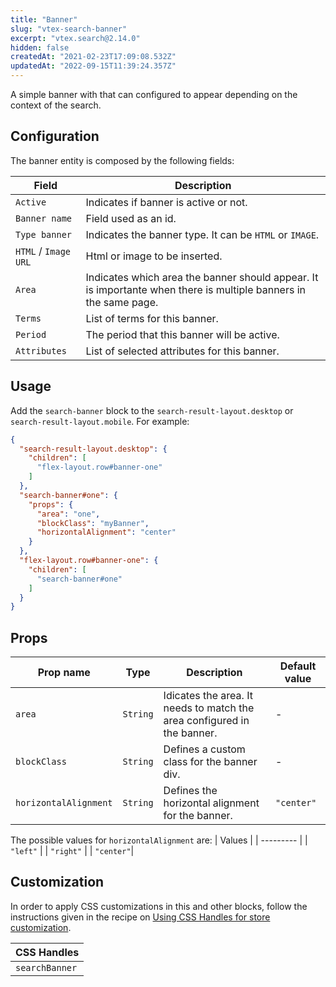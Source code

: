 ```yaml
---
title: "Banner"
slug: "vtex-search-banner"
excerpt: "vtex.search@2.14.0"
hidden: false
createdAt: "2021-02-23T17:09:08.532Z"
updatedAt: "2022-09-15T11:39:24.357Z"
---
```

A simple banner with that can configured to appear depending on the context of the search.

## Configuration

The banner entity is composed by the following fields:

| Field                | Description                                                                                                      |
| -------------------- | ---------------------------------------------------------------------------------------------------------------- |
| `Active`             | Indicates if banner is active or not.                                                                            |
| `Banner name`        | Field used as an id.                                                                                             |
| `Type banner`        | Indicates the banner type. It can be `HTML` or `IMAGE`.                                                          |
| `HTML` / `Image URL` | Html or image to be inserted.                                                                                    |
| `Area`               | Indicates which area the banner should appear. It is importante when there is multiple banners in the same page. |
| `Terms`              | List of terms for this banner.                                                                                   |
| `Period`             | The period that this banner will be active.                                                                      |
| `Attributes`         | List of selected attributes for this banner.                                                                     |

## Usage

Add the `search-banner` block to the `search-result-layout.desktop` or `search-result-layout.mobile`. For example:

```json
{
  "search-result-layout.desktop": {
    "children": [
      "flex-layout.row#banner-one"
    ]
  },
  "search-banner#one": {
    "props": {
      "area": "one",
      "blockClass": "myBanner",
      "horizontalAlignment": "center"
    }
  },
  "flex-layout.row#banner-one": {
    "children": [
      "search-banner#one"
    ]
  }
}
```

## Props

| Prop name             | Type     | Description                                                             | Default value |
| --------------------- | -------- | ----------------------------------------------------------------------- | ------------- |
| `area`                | `String` | Idicates the area. It needs to match the area configured in the banner. | -             |
| `blockClass`          | `String` | Defines a custom class for the banner div.                              | -             |
| `horizontalAlignment` | `String` | Defines the horizontal alignment for the banner.                        | `"center"`    |

The possible values for `horizontalAlignment` are:
| Values |
| --------- |
| `"left"` |
| `"right"` |
| `"center"`|

## Customization

In order to apply CSS customizations in this and other blocks, follow the instructions given in the recipe on [Using CSS Handles for store customization](https://vtex.io/docs/recipes/style/using-css-handles-for-store-customization).

| CSS Handles    |
| -------------- |
| `searchBanner` |
